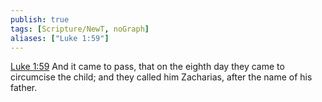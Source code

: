 ```yaml
---
publish: true
tags: [Scripture/NewT, noGraph]
aliases: ["Luke 1:59"]
---
```

[Luke 1:59](https://churchofjesuschrist.org/study/scriptures/nt/luke/1?lang=eng&id=p59#p59) And it came to pass, that on the eighth day they came to circumcise the child; and they called him Zacharias, after the name of his father.

